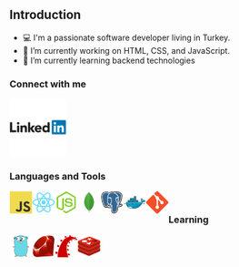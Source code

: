 ## Introduction
- 💻 I'm a passionate software developer living in Turkey.
- 🔭 I’m currently working on HTML, CSS, and JavaScript.
- 🌱 I’m currently learning backend technologies

### Connect with me
[<img alt="LinkedIn" width="100" src="https://raw.githubusercontent.com/devicons/devicon/master/icons/linkedin/linkedin-original-wordmark.svg" />]( http://www.linkedin.com/in/osman-okuyan)

### Languages and Tools
<img src="https://github.com/devicons/devicon/blob/master/icons/javascript/javascript-original.svg" alt="javascript" align="left" width="40" height="40" />
<img src="https://github.com/devicons/devicon/blob/master/icons/react/react-original.svg" alt="react" align="left" width="40" height="40" />
<img src="https://github.com/devicons/devicon/blob/master/icons/nodejs/nodejs-original.svg" alt="nodejs" align="left" width="40" height="40" /> 
<img src="https://github.com/devicons/devicon/blob/master/icons/mongodb/mongodb-original.svg" align="left" alt="mongodb" 
width="40" height="40" />
<img src="https://github.com/devicons/devicon/blob/master/icons/postgresql/postgresql-original.svg" alt="postgresql" 
width="40" height="40" align="left" />
<img src="https://github.com/devicons/devicon/blob/master/icons/docker/docker-original.svg" alt="docker" align="left" width="40" height="40" />
<img src="https://github.com/devicons/devicon/blob/master/icons/git/git-original.svg" align="left" alt="git" 
width="40" height="40" />

<br/>

### Learning
<img src="https://github.com/devicons/devicon/blob/master/icons/go/go-original.svg" align="left" alt="go" width="40" height="40" />
<img src="https://github.com/devicons/devicon/blob/master/icons/ruby/ruby-original.svg" alt="ruby" align="left" width="40" height="40" />
<img src="https://github.com/devicons/devicon/blob/master/icons/rails/rails-plain.svg" alt="rails" align="left" width="40" height="40" />
<img src="https://github.com/devicons/devicon/blob/master/icons/redis/redis-original.svg" alt="redis" align="left" width="40" height="40" />
